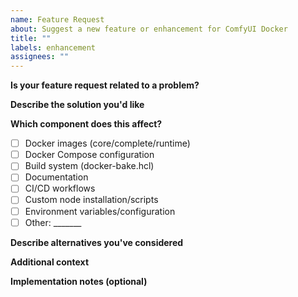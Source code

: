 ```yaml
---
name: Feature Request
about: Suggest a new feature or enhancement for ComfyUI Docker
title: ""
labels: enhancement
assignees: ""
---
```


<!--  thanks for taking the time to suggest improvements! -->
<!--  we love new ideas, unless they involve making the containers sentient -->

**Is your feature request related to a problem?**

<!--  e.g. "I'm always frustrated when I have to manually configure X for every new instance" -->

**Describe the solution you'd like**

<!--  clear and concise description of what you want to happen -->
<!--  e.g. "Add support for Y in the docker-compose configuration" -->

**Which component does this affect?**

- [ ] Docker images (core/complete/runtime)
- [ ] Docker Compose configuration
- [ ] Build system (docker-bake.hcl)
- [ ] Documentation
- [ ] CI/CD workflows
- [ ] Custom node installation/scripts
- [ ] Environment variables/configuration
- [ ] Other: _______

**Describe alternatives you've considered**

<!--  what workarounds are you currently using, if any? -->
<!--  have you seen this implemented elsewhere? -->

**Additional context**

<!--  any mockups, examples from other projects, or links to relevant docs? -->
<!--  if this is a complex feature, what's the use case? -->

**Implementation notes (optional)**

<!--  if you have ideas about HOW to implement this, share them here -->
<!--  even better: are you willing to submit a PR? -->

